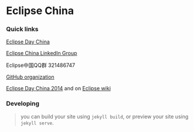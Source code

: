 # Eclipse China

### Quick links

[Eclipse Day China](http://eclipse-china.github.io/Day/)

[Eclipse China LinkedIn Group](http://www.linkedin.com/groups/Eclipse-China-Eclipse-%E4%B8%AD%E5%9B%BD-3932073?gid=3932073)

Eclipse中国QQ群 321486747 

[GitHub organization](https://github.com/Eclipse-China)

[Eclipse Day China 2014](http://123.57.7.77/) and on [Eclipse wiki](https://wiki.eclipse.org/Eclipse_Day_China_2014)

### Developing

> you can build your site using `jekyll build`, or preview your site using `jekyll serve`.
